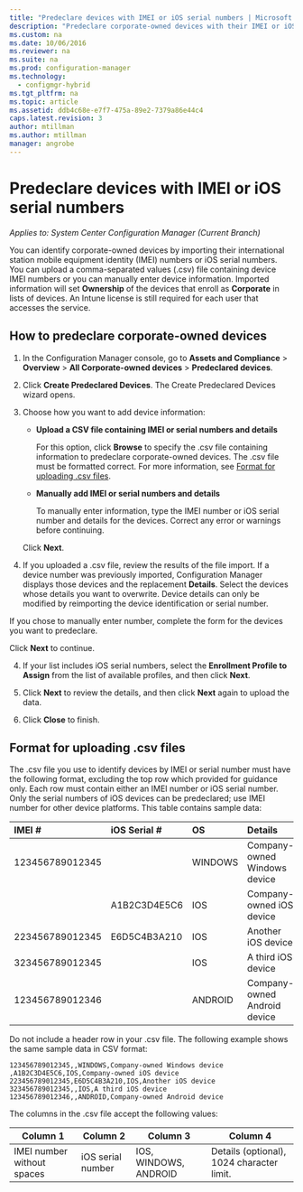 ```yaml
---
title: "Predeclare devices with IMEI or iOS serial numbers | Microsoft Docs"
description: "Predeclare corporate-owned devices with their IMEI or iOS serial number."
ms.custom: na
ms.date: 10/06/2016
ms.reviewer: na
ms.suite: na
ms.prod: configuration-manager
ms.technology:
  - configmgr-hybrid
ms.tgt_pltfrm: na
ms.topic: article
ms.assetid: ddb4c68e-e7f7-475a-89e2-7379a86e44c4
caps.latest.revision: 3
author: mtillmanms.author: mtillmanmanager: angrobe
---
```

# Predeclare devices with IMEI or iOS serial numbers*Applies to: System Center Configuration Manager (Current Branch)*
You can identify corporate-owned devices by importing their international station mobile equipment identity (IMEI) numbers or iOS serial numbers. You can upload a comma-separated values (.csv) file containing device IMEI numbers or you can manually enter device information.  Imported information will set **Ownership** of the devices that enroll as **Corporate** in lists of devices. An Intune license is still required for each user that accesses the service.  

## How to predeclare corporate-owned devices

1.	In the Configuration Manager console, go to **Assets and Compliance** > **Overview** > **All Corporate-owned devices** > **Predeclared devices**.

2.  Click **Create Predeclared Devices**. The Create Predeclared Devices wizard opens.

3.	Choose how you want to add device information:

     -	**Upload a CSV file containing IMEI or serial numbers and details**

        For this option, click **Browse** to specify the .csv file containing information to predeclare corporate-owned devices. The .csv file must be formatted correct. For more information, see [Format for uploading .csv files](#format-for-uploading-csv-files).

     -	**Manually add IMEI or serial numbers and details**

        To manually enter information, type the IMEI number or iOS serial number and details for the devices. Correct any error or warnings before continuing.

    Click **Next**.

4. If you uploaded a .csv file, review the results of the file import. If a device number was previously imported, Configuration Manager displays those devices and the replacement **Details**. Select the devices whose details you want to overwrite. Device details can only be modified by reimporting the device identification or serial number.

  If you chose to manually enter number, complete the form for the devices you want to predeclare.

  Click **Next** to continue.

4. If your list includes iOS serial numbers, select the **Enrollment Profile to Assign** from the list of available profiles, and then click **Next**.

5. Click **Next** to review the details, and then click **Next** again to upload the data.

6. Click **Close** to finish.

## Format for uploading .csv files

The .csv file you use to identify devices by IMEI or serial number must have the following format, excluding the top row which provided for guidance only. Each row must contain either an IMEI number or iOS serial number. Only the serial numbers of iOS devices can be predeclared; use IMEI number for other device platforms. This table contains sample data:

| IMEI #  | iOS Serial #  | OS | Details |
| :------------ |:---------------|:-----|:-----|
| 123456789012345    |   | WINDOWS | Company-owned Windows device|
|   | A1B2C3D4E5C6 |   IOS | 	Company-owned iOS device|
| 223456789012345 | E6D5C4B3A210 |   IOS | 	Another iOS device|
| 323456789012345 |        |   IOS | 	A third iOS device|
| 123456789012346 |         |   ANDROID | 	Company-owned Android device|

Do not include a header row in your .csv file. The following example shows the same sample data in CSV format:

```
123456789012345,,WINDOWS,Company-owned Windows device
,A1B2C3D4E5C6,IOS,Company-owned iOS device
223456789012345,E6D5C4B3A210,IOS,Another iOS device
323456789012345,,IOS,A third iOS device
123456789012346,,ANDROID,Company-owned Android device
```

The columns in the .csv file accept the following values:

| Column 1 | Column 2 | Column 3 | Column 4 |
|---|---|---|---|
|IMEI number without spaces | iOS serial number | IOS, WINDOWS, ANDROID | Details (optional), 1024 character limit. |
